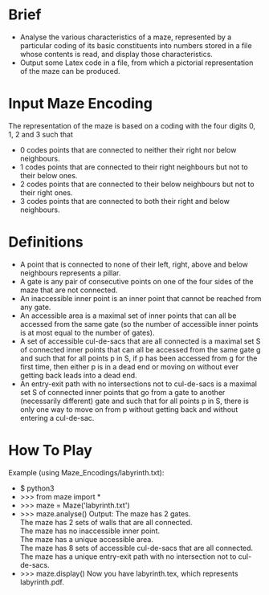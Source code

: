 # Brief
+ Analyse the various characteristics of a maze, represented by a particular coding of its basic constituents into numbers stored in a file whose contents is read, and display those characteristics. 
+ Output some Latex code in a file, from which a pictorial representation of the maze can be produced.

# Input Maze Encoding
The representation of the maze is based on a coding with the four digits 0, 1, 2 and 3 such that
+ 0 codes points that are connected to neither their right nor below neighbours.
+ 1 codes points that are connected to their right neighbours but not to their below ones.
+ 2 codes points that are connected to their below neighbours but not to their right ones.
+ 3 codes points that are connected to both their right and below neighbours.

# Definitions
+ A point that is connected to none of their left, right, above and below neighbours represents a pillar.
+ A gate is any pair of consecutive points on one of the four sides of the maze that are not connected. 
+ An inaccessible inner point is an inner point that cannot be reached from any gate. 
+ An accessible area is a maximal set of inner points that can all be accessed from the same gate (so the number of accessible inner points is at most equal to the number of gates).
+ A set of accessible cul-de-sacs that are all connected is a maximal set S of connected inner points that can all be accessed from the same gate g and such that for all points p in S, if p has been accessed from g for the first time, then either p is in a dead end or moving on without ever getting back leads into a dead end.
+ An entry-exit path with no intersections not to cul-de-sacs is a maximal set S of connected inner points that go from a gate to another (necessarily different) gate and such that for all points p in S, there is only one way to move on from p without getting back and without entering a cul-de-sac.

# How To Play
Example (using Maze_Encodings/labyrinth.txt): 
+ $ python3 
+ \>>> from maze import *
+ \>>> maze = Maze('labyrinth.txt')
+ \>>> maze.analyse() 
Output:
The maze has 2 gates. <br/>The maze has 2 sets of walls that are all connected.<br/>The maze has no inaccessible inner point.<br/>The maze has a unique accessible area.<br/>The maze has 8 sets of accessible cul-de-sacs that are all connected.<br/>The maze has a unique entry-exit path with no intersection not to cul-de-sacs. 
+ \>>> maze.display()
Now you have labyrinth.tex, which represents labyrinth.pdf.
